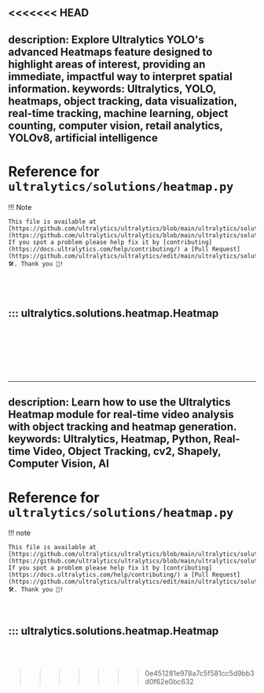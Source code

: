<<<<<<< HEAD
---
description: Explore Ultralytics YOLO's advanced Heatmaps feature designed to highlight areas of interest, providing an immediate, impactful way to interpret spatial information.
keywords: Ultralytics, YOLO, heatmaps, object tracking, data visualization, real-time tracking, machine learning, object counting, computer vision, retail analytics, YOLOv8, artificial intelligence
---

# Reference for `ultralytics/solutions/heatmap.py`

!!! Note

    This file is available at [https://github.com/ultralytics/ultralytics/blob/main/ultralytics/solutions/heatmap.py](https://github.com/ultralytics/ultralytics/blob/main/ultralytics/solutions/heatmap.py). If you spot a problem please help fix it by [contributing](https://docs.ultralytics.com/help/contributing/) a [Pull Request](https://github.com/ultralytics/ultralytics/edit/main/ultralytics/solutions/heatmap.py) 🛠️. Thank you 🙏!

<br><br>

## ::: ultralytics.solutions.heatmap.Heatmap

<br><br>
=======
---
description: Learn how to use the Ultralytics Heatmap module for real-time video analysis with object tracking and heatmap generation.
keywords: Ultralytics, Heatmap, Python, Real-time Video, Object Tracking, cv2, Shapely, Computer Vision, AI
---

# Reference for `ultralytics/solutions/heatmap.py`

!!! note

    This file is available at [https://github.com/ultralytics/ultralytics/blob/main/ultralytics/solutions/heatmap.py](https://github.com/ultralytics/ultralytics/blob/main/ultralytics/solutions/heatmap.py). If you spot a problem please help fix it by [contributing](https://docs.ultralytics.com/help/contributing/) a [Pull Request](https://github.com/ultralytics/ultralytics/edit/main/ultralytics/solutions/heatmap.py) 🛠️. Thank you 🙏!

<br>

## ::: ultralytics.solutions.heatmap.Heatmap

<br><br>
>>>>>>> 0e451281e978a7c5f581cc5d9bb3d0f62e0bc632
